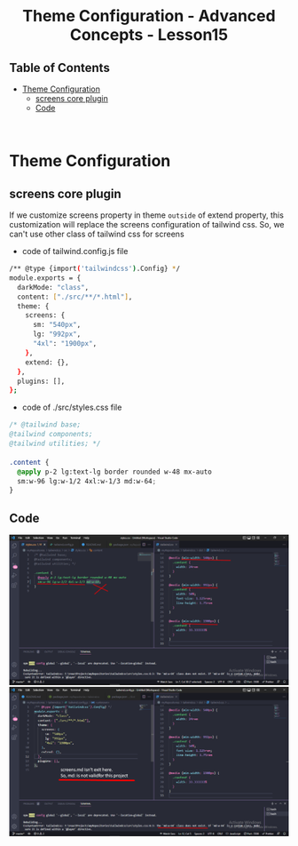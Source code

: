 <br />
 <p align="center">
    <h1 align="center">  Theme Configuration - Advanced Concepts - Lesson15</h1>
</p>

<!-- TABLE OF CONTENTS -->

## Table of Contents

- [Theme Configuration](#theme-configuration)
  - [screens core plugin](#screens-core-plugin)
  - [Code](#code)

<br>

# Theme Configuration

## screens core plugin

If we customize screens property in theme `outside` of extend property, this customization will replace the screens configuration of tailwind css. So, we can't use other class of tailwind css for screens

- code of tailwind.config.js file

```sh
/** @type {import('tailwindcss').Config} */
module.exports = {
  darkMode: "class",
  content: ["./src/**/*.html"],
  theme: {
    screens: {
      sm: "540px",
      lg: "992px",
      "4xl": "1900px",
    },
    extend: {},
  },
  plugins: [],
};

```

- code of ./src/styles.css file

```css
/* @tailwind base;
@tailwind components;
@tailwind utilities; */

.content {
  @apply p-2 lg:text-lg border rounded w-48 mx-auto 
  sm:w-96 lg:w-1/2 4xl:w-1/3 md:w-64;
}
```

## Code

![screens core plugin of theme configuration](./images/screens%20core%20plugin%20of%20theme%20configuration.png)
![screens core plugin of theme configuration](./images/screens%20core%20plugin%20of%20theme%20configuration2.png)

<br>
